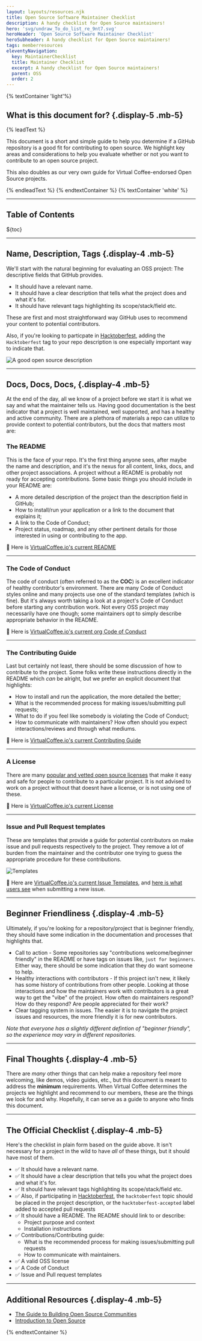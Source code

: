 ```yaml
---
layout: layouts/resources.njk
title: Open Source Software Maintainer Checklist
description: A handy checklist for Open Source maintainers!
hero: 'svg/undraw_To_do_list_re_9nt7.svg'
heroHeader: 'Open Source Software Maintainer Checklist'
heroSubheader: A handy checklist for Open Source maintainers!
tags: memberresources
eleventyNavigation:
  key: MaintainerChecklist
  title: Maintainer Checklist
  excerpt: A handy checklist for Open Source maintainers!
  parent: OSS
  order: 2
---
```


{% textContainer 'light'%}

## What is this document for? {.display-5 .mb-5}

{% leadText %}

This document is a short and simple guide to help you determine if a GitHub repository is a good fit for contributing to open source. We highlight key areas and considerations to help you evaluate whether or not you want to contribute to an open source project.

This also doubles as our very own guide for Virtual Coffee-endorsed Open Source projects.

{% endleadText %}
{% endtextContainer %}
{% textContainer 'white' %}

---

<h2>Table of Contents</h2>

${toc}

---

## Name, Description, Tags {.display-4 .mb-5}

We'll start with the natural beginning for evaluating an OSS project: The descriptive fields that GitHub provides.

- It should have a relevant name.
- It should have a clear description that tells what the project does and what it's for.
- It should have relevant tags highlighting its scope/stack/field etc.

These are first and most straightforward way GitHub uses to recommend your content to potential contributors.

Also, if you're looking to particpate in [Hacktoberfest](https://hacktoberfest.digitalocean.com/), adding the `Hacktoberfest` tag to your repo description is one especially important way to indicate that.

![A good open source description](https://user-images.githubusercontent.com/13292886/132138464-242c7d64-8b64-4595-b045-8bf028638b43.png)

---

## Docs, Docs, Docs, {.display-4 .mb-5}

At the end of the day, all we know of a project before we start it is what we say and what the maintainer tells us. Having good documentation is the best indicator that a project is well maintained, well supported, and has a healthy and active community. There are a plethora of materials a repo can utilize to provide context to potential contributors, but the docs that matters most are:

### The README

This is the face of your repo. It's the first thing anyone sees, after maybe the name and description, and it's the nexus for all content, links, docs, and other project associations. A project without a README is probably not ready for accepting contributions. Some basic things you should include in your README are:

- A more detailed description of the project than the description field in GitHub;
- How to install/run your application or a link to the document that explains it;
- A link to the Code of Conduct;
- Project status, roadmap, and any other pertinent details for those interested in using or contributing to the app.

🔎 Here is [VirtualCoffee.io's current README](https://github.com/Virtual-Coffee/virtualcoffee.io/blob/main/README.md)

---

### The Code of Conduct

The code of conduct (often referred to as the **COC**) is an excellent indicator of healthy contributor's environment. There are many Code of Conduct styles online and many projects use one of the standard templates (which is fine). But it's always worth taking a look at a project's Code of Conduct before starting any contribution work. Not every OSS project may necessarily have one though; some maintainers opt to simply describe appropriate behavior in the README.

🔎 Here is [VirtualCoffee.io's current org Code of Conduct](https://github.com/Virtual-Coffee/.github/blob/main/CODE_OF_CONDUCT.md)

---

### The Contributing Guide

Last but certainly not least, there should be some discussion of how to contribute to the project. Some folks write these instructions directly in the README which _can_ be alright, but we prefer an explicit document that highlights:

- How to install and run the application, the more detailed the better;
- What is the recommended process for making issues/submitting pull requests;
- What to do if you feel like somebody is violating the Code of Conduct;
- How to communicate with maintainers? How often should you expect interactions/reviews and through what mediums.

🔎 Here is [VirtualCoffee.io's current Contributing Guide](https://github.com/Virtual-Coffee/virtualcoffee.io/blob/main/CONTRIBUTING.md)

---

### A License

There are many [popular and vetted open source licenses](https://opensource.org/licenses) that make it easy and safe for people to contribute to a particular project. It is not advised to work on a project without that doesnt have a license, or is not using one of these.

🔎 Here is [VirtualCoffee.io's current License](https://github.com/Virtual-Coffee/virtualcoffee.io/blob/main/LICENSE.txt)

---

### Issue and Pull Request templates

These are templates that provide a guide for potential contributors on make issue and pull requests respectively to the project. They remove a lot of burden from the maintainer and the contributor one trying to guess the appropriate procedure for these contributions.

![Templates](https://user-images.githubusercontent.com/13292886/132138524-0a38d35c-305e-4804-ba36-e7adfa73e09d.png)

🔎 Here are [VirtualCoffee.io's current Issue Templates](https://github.com/Virtual-Coffee/virtualcoffee.io/tree/main/.github/ISSUE_TEMPLATE), and [here is what users see](https://github.com/Virtual-Coffee/virtualcoffee.io/issues/new/choose) when submitting a new issue.

---

## Beginner Friendliness {.display-4 .mb-5}

Ultimately, if you're looking for a repository/project that is beginner friendly, they should have some indication in the documentation and processes that highlights that.

- Call to action - Some repositories say "contributions welcome/beginner friendly" in the README or have tags on issues like, `just for beginners`. Either way, there should be some indication that they do want someone to help.
- Healthy interactions with contributors - If this project isn't new, it likely has some history of contributions from other people. Looking at those interactions and how the maintainers work with contributors is a great way to get the "vibe" of the project. How often do maintainers respond? How do they respond? Are people appreciated for their work?
- Clear tagging system in issues. The easier it is to navigate the project issues and resources, the more friendly it is for new contributors.

_Note that everyone has a slightly different defintion of "beginner friendly", so the experience may vary in different repositories._

---

## Final Thoughts {.display-4 .mb-5}

There are _many_ other things that can help make a repository feel more welcoming, like demos, video guides, etc., but this document is meant to address the **minimum** requirements. When Virtual Coffee determines the projects we highlight and recommend to our members, these are the things we look for and why. Hopefully, it can serve as a guide to anyone who finds this document.

---

## The Official Checklist {.display-4 .mb-5}

Here's the checklist in plain form based on the guide above. It isn't necessary for a project in the wild to have _all_ of these things, but it should have most of them.

- ✅ It should have a relevant name.
- ✅ It should have a clear description that tells you what the project does and what it's for.
- ✅ It should have relevant tags highlighting its scope/stack/field etc.
- ✅ Also, if participating in [Hacktoberfest](https://hacktoberfest.digitalocean.com/), the `hacktoberfest` topic should be placed in the project description, or the `hacktoberfest-accepted` label added to accepted pull requests
- ✅ It should have a README. The README should link to or describe:
  - Project purpose and context
  - Installation instructions
- ✅ Contributions/Contributing guide:
  - What is the recommended process for making issues/submitting pull requests
  - How to communicate with maintainers.
- ✅ A valid OSS license
- ✅ A Code of Conduct
- ✅ Issue and Pull request templates

---

## Additional Resources {.display-4 .mb-5}

- [The Guide to Building Open Source Communities](https://opensource.guide/building-community/)
- [Introduction to Open Source](https://www.digitalocean.com/community/tutorial_series/an-introduction-to-open-source)

{% endtextContainer %}
